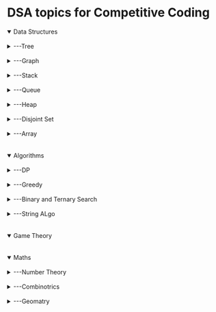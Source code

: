 # DSA topics for Competitive Coding #

<details open>
<summary>Data Structures</summary>
<br>
  <details>
  <summary>---Tree</summary>
    
  <details>
    <summary>------Binary Tree</summary>
    Khaali
  </details>
  <details>
    <summary>------Binary Search Tree</summary>
    <details>
      <summary>---------------About</summary>
      Is a binary tree with ( "node->left < node < node -> right)
      <details>
      <summary>---------------------Declaration</summary>
        --------------------------[Code](https://github.com/aayush4vedi/MyCompetitiveCoding/blob/master/spoj/tree/BST/templateBST.cpp)
        <br>
        ---------------------------------Includes:
        <br>
        ------------------------------------1.Inserting a node<br>
        ------------------------------------2.Deletion of a node<br>
        ------------------------------------3.Searching for a node<br>
        ------------------------------------4.Tree traversal(preorder,inorder, postorder)<br>
        ------------------------------------5.Printing the tree(display)<br>
        ------------------------------------6.Has path sum<br>
        ------------------------------------7.Height of a node<br>
        ------------------------------------8.Diameter of tree<br>
        ------------------------------------9.Mirror a tree<br>
        ------------------------------------10.LCA-using BST properties, so won't work on tree !=BST<br>
        ------------------------------------11.Print ancestors of a node<br>
        ------------------------------------12.Print Vertically<br>
        ------------------------------------13.Diagonal Print-not working with class(goto GfG)<br>
           </details>
    </details>
    <details>
      <summary>---------------Uses</summary>
      <details>
      <summary>---------------------In heaps/Maps</summary>
          <details>
          <summary>---------------------------code</summary>
            ```cpp 
            code;
            ```
          </details>
      </details>
      <details>
      <summary>---------------------Use2</summary>
          <details>
          <summary>---------------------------code</summary>
            ```cpp 
            code;
            ```
          </details>
      </details>
      <details>
      <summary>---------------------Use3</summary>
          <details>
          <summary>---------------------------code</summary>
            ```cpp 
            code;
            ```
          </details>
      </details>
    </details>
    <details>
      <summary>---------------Questions</summary>
          <details>
          <summary>---------------------------Topic</summary>
            Link: http://www.spoj.com/problems/BST/
            <br>
            Solution: https://www.quora.com/What-is-the-approach-to-solve-this-question-SPOJ-com-Problem-BST
          </details>
           <details>
          <summary>---------------------------Topic</summary>
            Link:
            Solution:
          </details>
          <details>
          <summary>---------------------------Topic</summary>
            Link:
            <br>
            Solution:
          </details>
    </details>
  
    
  </details>
  <details>
    <summary>------Segment Tree</summary>
    <details>
      <summary>---------------About</summary>
      ---Is a height balanced binary tree with static structure(str can't be changed once made)
      <br><br>------Height = log2(n)// n is #ele in array
      <br>------#Internal nodes = n-1
      <br>------#total nodes = n+n-1
      <br><br>
      ---Used in Range Queries.
      <br>
      ---Easy to think and code.
      <br>
      ---Fundamental operations:
      <br>
      ------(1)Merge: (going up) storing information(e.g. sum,min/max ele) of 2 nodes into a singe node
      <br>
      ------(2)Split: (going down) propagation of information(like: update)from parent node to it's children.It's done in **Lazy Manner.
      <details>
      <summary>---------------Implementation</summary>  
      <details>
      <summary>---------------------SegTree</summary>
        --------------------------[Code for SegTree](https://github.com/aayush4vedi/MyCompetitiveCoding/blob/master/spoj/tree/SegmentTree/template.cpp)
        <br>
        ---------------------------------Includes:
        <br>
        ------------------------------------1.Build tree-O(N)<br>
        ------------------------------------2.Update an index-O(logN)<br>
        ------------------------------------2.Update an Rante-O(NlogN) // the code gives SSGIV<br>
        ------------------------------------4.Range Query-O(logN)
        <br>
        ---------------------------------------------4.1 Range Sum Query
        ---------------------------------------------4.1 Range Min Query
        </details>
        <details>
        <summary>---------------------Lazy Propagation-segTree</summary>
        --------------------------[Code for SegTree]-LAZY PROPAGATION](https://github.com/aayush4vedi/MyCompetitiveCoding/blob/master/spoj/tree/SegmentTree/template_lazyPropagation.cpp)
        <br>
        ---------------------------------Includes:
        <br>
        ------------------------------------1.Build tree-O(N)<br>
        ------------------------------------2.Update an index-O(logN)<br>
        ------------------------------------2.Update an range-O(logN) //while upar wala does in O(nlogN)<br>
        ------------------------------------4.Range Query-O(logN)
        <br>
        ---------------------------------------------4.1 Range Sum Query
        ---------------------------------------------4.1 Range Min Query
        </details>
    </details>
    </details>
    <details>
      <summary>---------------Uses</summary>
      <details>
      <summary>---------------------Range Queries in O(logN)</summary>
      </details>
    </details>
    <details>
      <summary>---------------Questions</summary>
          <details>
          <summary>---------------------------Topic</summary>
            Link: 
            <br>
            Solution: 
          </details>
           <details>
          <summary>---------------------------Topic</summary>
            Link:
            Solution:
          </details>
          <details>
          <summary>---------------------------Topic</summary>
            Link:
            <br>
            Solution:
          </details>
    </details>
  
    
  </details>
  <details>
    <summary>------Trie</summary>
  </details>
  <details>
    <summary>------AVL Tree</summary>
  </details>
  <details>
    <summary>------Heap</summary>
    <details>
    <summary>---------MinHeap</summary>
    </details>
    <details>
    <summary>---------MaxHeap</summary>
    </details>
  </details>
  <details>
    <summary>------Red Black Tree</summary>
  </details>
  <details>
    <summary>------Splay Tree</summary>
  </details>
  <details>
    <summary>------Treap</summary>
  </details>
  <details>
    <summary>------Suffix Tree</summary>
  </details>
  <details>
  <summary>------Prefix Tree</summary>
  </details>
  </details>
  <br>
  <details>
  
  <summary>---Graph</summary>
    <details>
    <summary>------Graph Theory</summary>
    </details>
  </details>
  <br>
  <details>
  <summary>---Stack</summary>
    
  </details>
  <br>
  <details>
  <summary>---Queue</summary>
    
  </details>
  <br>
  <details>
  <summary>---Heap</summary>
  </details>
  <br>
  <details>  
  
  <summary>---Disjoint Set</summary>
    
  </details>
  <br>
  <details>
  <summary>---Array</summary>
    
  </details>
</details>
<br><br>
<details open>
<summary>Algorithms</summary>
  <br>
  <details>
  <summary>---DP</summary>
    
  </details>
  <br>
  <details>
  <summary>---Greedy</summary>
    
  </details>
  <br>  
  <details>
    <summary>---Binary and Ternary Search</summary>
  </details>
  <br>
  <details>
    <summary>---String ALgo<summary>
  </details>

</details>
<br><br>
<details open>
<summary>Game Theory</summary>

</details>
<br><br>
<details open>
    <summary>Maths</summary><br>
    <details>
    <summary>---Number Theory</summary>
    </details><br>
    <details>
    <summary>---Combinotrics</summary>
    </details><br>
    <details>
    <summary>---Geomatry</summary>
    </details><br>
</details>
<br><br><br>
